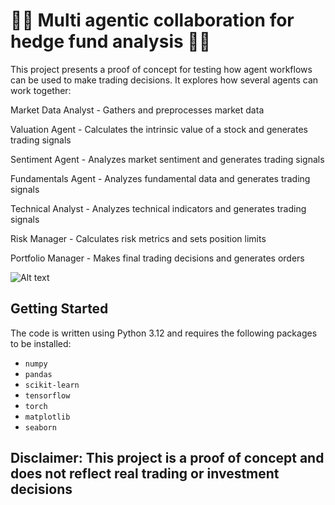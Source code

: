 # 🕵️‍♀️ Multi agentic collaboration for hedge fund analysis 🕵️‍♀️

This project presents a proof of concept for testing how agent workflows can be used to make trading decisions. It explores how several agents can work together:

Market Data Analyst - Gathers and preprocesses market data

Valuation Agent - Calculates the intrinsic value of a stock and generates trading signals

Sentiment Agent - Analyzes market sentiment and generates trading signals

Fundamentals Agent - Analyzes fundamental data and generates trading signals

Technical Analyst - Analyzes technical indicators and generates trading signals

Risk Manager - Calculates risk metrics and sets position limits

Portfolio Manager - Makes final trading decisions and generates orders

![Alt text](https://scontent-man2-1.cdninstagram.com/v/t51.29350-15/471340135_508809385653436_6905581632669321154_n.jpg?stp=dst-jpg_e35_tt6&efg=eyJ2ZW5jb2RlX3RhZyI6ImltYWdlX3VybGdlbi4yMDQweDcwMC5zZHIuZjI5MzUwLmRlZmF1bHRfaW1hZ2UifQ&_nc_ht=scontent-man2-1.cdninstagram.com&_nc_cat=104&_nc_ohc=6mBqLq5iVgsQ7kNvgGY2pVy&_nc_gid=19c70715b30f4c37bd9e785b8c32e314&edm=APs17CUBAAAA&ccb=7-5&ig_cache_key=MzUyODg0NjU3NDA5NTQyMTg3OQ%3D%3D.3-ccb7-5&oh=00_AYBoQaxLzKm2gkobrEoF6C4u7oMyNgsU9tne95Z1J_tEKA&oe=6775FCFB&_nc_sid=10d13b)

## Getting Started

The code is written using Python 3.12 and requires the following packages to be installed:

- `numpy`
- `pandas`
- `scikit-learn`
- `tensorflow`
- `torch`
- `matplotlib`
- `seaborn`

## **Disclaimer: This project is a proof of concept and does not reflect real trading or investment decisions**
